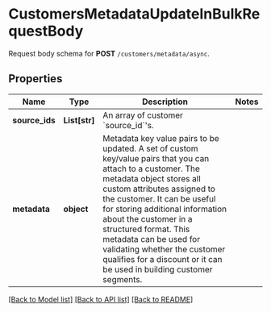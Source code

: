 # CustomersMetadataUpdateInBulkRequestBody

Request body schema for **POST** `/customers/metadata/async`.

## Properties
Name | Type | Description | Notes
------------ | ------------- | ------------- | -------------
**source_ids** | **List[str]** | An array of customer &#x60;source_id&#x60;&#39;s. | 
**metadata** | **object** | Metadata key value pairs to be updated. A set of custom key/value pairs that you can attach to a customer. The metadata object stores all custom attributes assigned to the customer. It can be useful for storing additional information about the customer in a structured format. This metadata can be used for validating whether the customer qualifies for a discount or it can be used in building customer segments. | 

[[Back to Model list]](../README.md#documentation-for-models) [[Back to API list]](../README.md#documentation-for-api-endpoints) [[Back to README]](../README.md)


